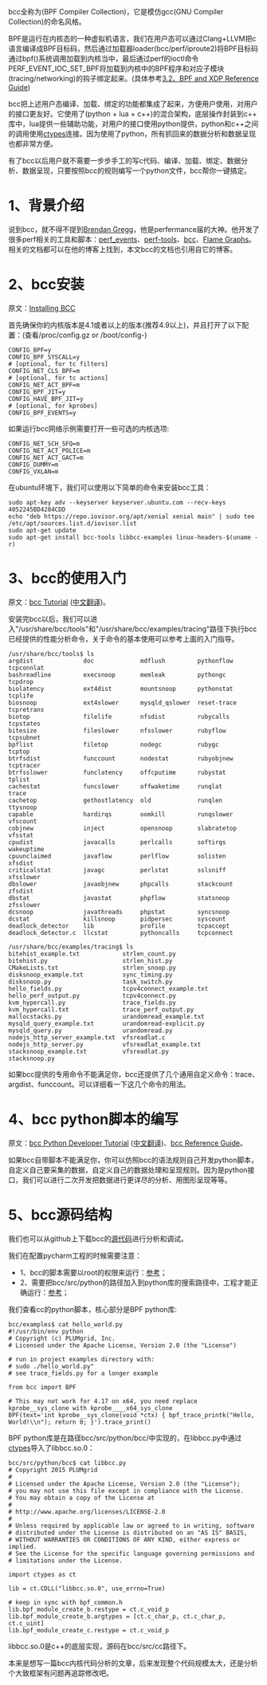 bcc全称为(BPF Compiler Collection)，它是模仿gcc(GNU Compiler Collection)的命名风格。 

BPF是运行在内核态的一种虚拟机语言，我们在用户态可以通过Clang+LLVM把c语言编译成BPF目标码，然后通过加载器loader(bcc/perf/iproute2)将BPF目标码通过bpf()系统调用加载到内核当中，最后通过perf的ioctl命令PERF_EVENT_IOC_SET_BPF将加载到内核中的BPF程序和对应子模块(tracing/networking)的钩子绑定起来。(具体参考[3.2、BPF and XDP Reference Guide](https://blog.csdn.net/pwl999/article/details/82706679))   

bcc把上述用户态编译、加载、绑定的功能都集成了起来，方便用户使用，对用户的接口更友好。它使用了(python + lua + c++)的混合架构，底层操作封装到c++ 库中，lua提供一些辅助功能，对用户的接口使用python提供，python和c++之间的调用使用[ctypes](https://www.cnblogs.com/gaowengang/p/7919219.html)连接。因为使用了python，所有抓回来的数据分析和数据呈现也都非常方便。  

有了bcc以后用户就不需要一步步手工的写c代码、编译、加载、绑定、数据分析、数据呈现，只要按照bcc的规则编写一个python文件，bcc帮你一键搞定。

# 1、背景介绍

说到bcc，就不得不提到[Brendan Gregg](http://www.brendangregg.com/linuxperf.html)，他是perfermance届的大神。他开发了很多perf相关的工具和脚本：[perf_events](http://www.brendangregg.com/perf.html)、[perf-tools](https://github.com/brendangregg/perf-tools)、[bcc](https://github.com/iovisor/bcc#tools)、[Flame Graphs](http://www.brendangregg.com/flamegraphs.html)。相关的文档都可以在他的博客上找到，本文bcc的文档也引用自它的博客。

# 2、bcc安装

原文：[Installing BCC](https://github.com/iovisor/bcc/blob/master/INSTALL.md)

首先确保你的内核版本是4.1或者以上的版本(推荐4.9以上)，并且打开了以下配置：(查看/proc/config.gz or /boot/config-<kernel-version>)

```
CONFIG_BPF=y
CONFIG_BPF_SYSCALL=y
# [optional, for tc filters]
CONFIG_NET_CLS_BPF=m
# [optional, for tc actions]
CONFIG_NET_ACT_BPF=m
CONFIG_BPF_JIT=y
CONFIG_HAVE_BPF_JIT=y
# [optional, for kprobes]
CONFIG_BPF_EVENTS=y
```

如果运行bcc网络示例需要打开一些可选的内核选项:

```
CONFIG_NET_SCH_SFQ=m
CONFIG_NET_ACT_POLICE=m
CONFIG_NET_ACT_GACT=m
CONFIG_DUMMY=m
CONFIG_VXLAN=m
```

在ubuntu环境下，我们可以使用以下简单的命令来安装bcc工具：

```
sudo apt-key adv --keyserver keyserver.ubuntu.com --recv-keys 4052245BD4284CDD
echo "deb https://repo.iovisor.org/apt/xenial xenial main" | sudo tee /etc/apt/sources.list.d/iovisor.list
sudo apt-get update
sudo apt-get install bcc-tools libbcc-examples linux-headers-$(uname -r)
```


# 3、bcc的使用入门

原文：[bcc Tutorial](https://github.com/iovisor/bcc/blob/master/docs/tutorial.md) ([中文翻译](https://yq.aliyun.com/articles/590865?spm=a2c4e.11153940.blogcont590484.17.46b2520brFy4OK))。

安装完bcc以后，我们可以进入"/usr/share/bcc/tools"和"/usr/share/bcc/examples/tracing"路径下执行bcc已经提供的性能分析命令，关于命令的基本使用可以参考上面的入门指导。

```
/usr/share/bcc/tools$ ls
argdist              doc             mdflush         pythonflow   tcpconnlat
bashreadline         execsnoop       memleak         pythongc     tcpdrop
biolatency           ext4dist        mountsnoop      pythonstat   tcplife
biosnoop             ext4slower      mysqld_qslower  reset-trace  tcpretrans
biotop               filelife        nfsdist         rubycalls    tcpstates
bitesize             fileslower      nfsslower       rubyflow     tcpsubnet
bpflist              filetop         nodegc          rubygc       tcptop
btrfsdist            funccount       nodestat        rubyobjnew   tcptracer
btrfsslower          funclatency     offcputime      rubystat     tplist
cachestat            funcslower      offwaketime     runqlat      trace
cachetop             gethostlatency  old             runqlen      ttysnoop
capable              hardirqs        oomkill         runqslower   vfscount
cobjnew              inject          opensnoop       slabratetop  vfsstat
cpudist              javacalls       perlcalls       softirqs     wakeuptime
cpuunclaimed         javaflow        perlflow        solisten     xfsdist
criticalstat         javagc          perlstat        sslsniff     xfsslower
dbslower             javaobjnew      phpcalls        stackcount   zfsdist
dbstat               javastat        phpflow         statsnoop    zfsslower
dcsnoop              javathreads     phpstat         syncsnoop
dcstat               killsnoop       pidpersec       syscount
deadlock_detector    lib             profile         tcpaccept
deadlock_detector.c  llcstat         pythoncalls     tcpconnect

/usr/share/bcc/examples/tracing$ ls
bitehist_example.txt            strlen_count.py
bitehist.py                     strlen_hist.py
CMakeLists.txt                  strlen_snoop.py
disksnoop_example.txt           sync_timing.py
disksnoop.py                    task_switch.py
hello_fields.py                 tcpv4connect_example.txt
hello_perf_output.py            tcpv4connect.py
kvm_hypercall.py                trace_fields.py
kvm_hypercall.txt               trace_perf_output.py
mallocstacks.py                 urandomread_example.txt
mysqld_query_example.txt        urandomread-explicit.py
mysqld_query.py                 urandomread.py
nodejs_http_server_example.txt  vfsreadlat.c
nodejs_http_server.py           vfsreadlat_example.txt
stacksnoop_example.txt          vfsreadlat.py
stacksnoop.py
```

如果bcc提供的专用命令不能满足你，bcc还提供了几个通用自定义命令：trace、argdist、funccount。可以详细看一下这几个命令的用法。

# 4、bcc python脚本的编写

原文：[bcc Python Developer Tutorial](https://github.com/iovisor/bcc/blob/master/docs/tutorial_bcc_python_developer.md) ([中文翻译](https://yq.aliyun.com/articles/591412?spm=a2c4e.11153940.blogcont591411.14.6275182dhqtUpz))、[bcc Reference Guide](https://github.com/iovisor/bcc/blob/master/docs/reference_guide.md)。

如果bcc自带脚本不能满足你，你可以仿照bcc的语法规则自己开发python脚本，自定义自己要采集的数据，自定义自己的数据处理和呈现规则。因为是python接口，我们可以进行二次开发把数据进行更详尽的分析、用图形呈现等等。

# 5、bcc源码结构

我们也可以从github上下载bcc的[源代码](https://github.com/iovisor/bcc)进行分析和调试。

我们在配置pycharm工程的时候需要注意：
- 1、bcc的脚本需要以root的权限来运行：[参考](https://www.jianshu.com/p/df0733491918)；
- 2、需要把bcc/src/python的路径加入到python库的搜索路径中，工程才能正确运行：[参考](https://www.cnblogs.com/softidea/p/6707910.html)；

我们查看cc的python脚本，核心部分是BPF python库:

```
bcc/examples$ cat hello_world.py 
#!/usr/bin/env python
# Copyright (c) PLUMgrid, Inc.
# Licensed under the Apache License, Version 2.0 (the "License")

# run in project examples directory with:
# sudo ./hello_world.py"
# see trace_fields.py for a longer example

from bcc import BPF

# This may not work for 4.17 on x64, you need replace kprobe__sys_clone with kprobe____x64_sys_clone
BPF(text='int kprobe__sys_clone(void *ctx) { bpf_trace_printk("Hello, World!\\n"); return 0; }').trace_print()
```

BPF python库是在路径bcc/src/python/bcc/中实现的，在libbcc.py中通过[ctypes](https://www.cnblogs.com/gaowengang/p/7919219.html)导入了libbcc.so.0：

```
bcc/src/python/bcc$ cat libbcc.py
# Copyright 2015 PLUMgrid
#
# Licensed under the Apache License, Version 2.0 (the "License");
# you may not use this file except in compliance with the License.
# You may obtain a copy of the License at
#
# http://www.apache.org/licenses/LICENSE-2.0
#
# Unless required by applicable law or agreed to in writing, software
# distributed under the License is distributed on an "AS IS" BASIS,
# WITHOUT WARRANTIES OR CONDITIONS OF ANY KIND, either express or implied.
# See the License for the specific language governing permissions and
# limitations under the License.

import ctypes as ct

lib = ct.CDLL("libbcc.so.0", use_errno=True)

# keep in sync with bpf_common.h
lib.bpf_module_create_b.restype = ct.c_void_p
lib.bpf_module_create_b.argtypes = [ct.c_char_p, ct.c_char_p, ct.c_uint]
lib.bpf_module_create_c.restype = ct.c_void_p
```

libbcc.so.0是c++的底层实现，源码在bcc/src/cc路径下。

本来是想写一篇bcc内核代码分析的文章，后来发现整个代码规模太大，还是分析个大致框架有问题再追踪修改吧。

